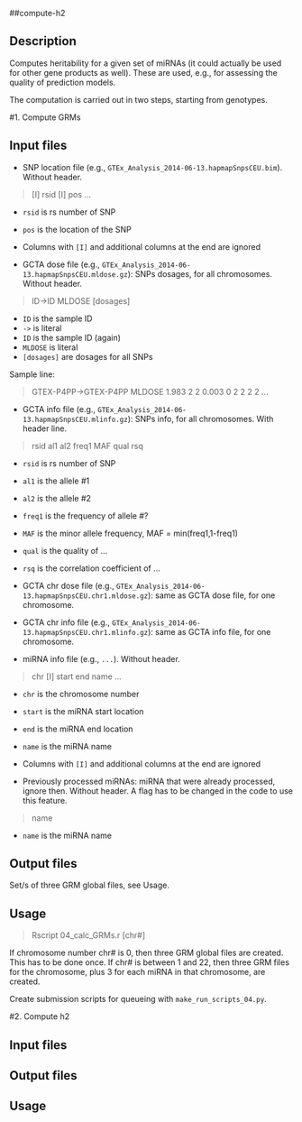 ##compute-h2

## Description
Computes heritability for a given set of miRNAs (it could actually be used for other gene products as well).
These are used, e.g., for assessing the quality of prediction models.

The computation is carried out in two steps, starting from genotypes.

#1. Compute GRMs

## Input files

- SNP location file (e.g., `GTEx_Analysis_2014-06-13.hapmapSnpsCEU.bim`). Without header.
> [I]   rsid   [I]   pos   ...

  - `rsid` is rs number of SNP
  - `pos` is the location of the SNP
  - Columns with `[I]` and additional columns at the end are ignored

- GCTA dose file (e.g., `GTEx_Analysis_2014-06-13.hapmapSnpsCEU.mldose.gz`): SNPs dosages, for all chromosomes. Without header.
> ID->ID   MLDOSE   [dosages]

  - `ID` is the sample ID
  - `->` is literal
  - `ID` is the sample ID (again)
  - `MLDOSE` is literal
  - `[dosages]` are dosages for all SNPs

 Sample line:
  > GTEX-P4PP->GTEX-P4PP MLDOSE 1.983 2 2 0.003 0 2 2 2 2 ...

- GCTA info file (e.g., `GTEx_Analysis_2014-06-13.hapmapSnpsCEU.mlinfo.gz`): SNPs info, for all chromosomes. With header line.
> rsid   al1   al2   freq1   MAF   qual   rsq

  - `rsid` is rs number of SNP
  - `al1` is the allele #1
  - `al2` is the allele #2
  - `freq1` is the frequency of allele #?
  - `MAF` is the minor allele frequency, MAF = min(freq1,1-freq1)
  - `qual` is the quality of ...
  - `rsq` is the correlation coefficient of ...

- GCTA chr dose file (e.g., `GTEx_Analysis_2014-06-13.hapmapSnpsCEU.chr1.mldose.gz`): same as GCTA dose file, for one chromosome.

- GCTA chr info file (e.g., `GTEx_Analysis_2014-06-13.hapmapSnpsCEU.chr1.mlinfo.gz`): same as GCTA info file, for one chromosome.

- miRNA info file (e.g., `...`). Without header.
> chr   [I]   start   end   name  ...

  - `chr` is the chromosome number
  - `start` is the miRNA start location
  - `end` is the miRNA end location
  - `name` is the miRNA name
  - Columns with `[I]` and additional columns at the end are ignored

- Previously processed miRNAs: miRNA that were already processed, ignore then. Without header. A flag has to be changed in the code to use this feature.
> name
  - `name` is the miRNA name


## Output files

Set/s of three GRM global files, see Usage.

## Usage
> Rscript 04_calc_GRMs.r [chr#]

If chromosome number chr# is 0, then three GRM global files are created. This has to be done once.
If chr# is between 1 and 22, then three GRM files for the chromosome, plus 3 for each miRNA in that chromosome, are created.

Create submission scripts for queueing with `make_run_scripts_04.py`.


#2. Compute h2

## Input files

## Output files

## Usage
> 
